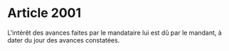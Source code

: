 # Article 2001

L'intérêt des avances faites par le mandataire lui est dû par le mandant, à dater du jour des avances constatées.
